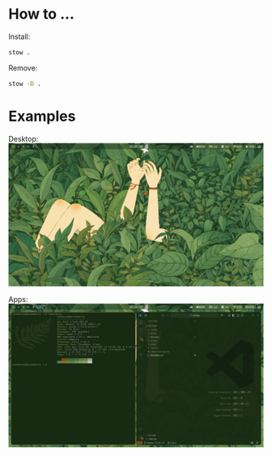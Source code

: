 # How to ...

Install:
```sh
stow .
```

Remove:
```sh
stow -D .
```

# Examples

Desktop:
![desktop example](./examles/desktop.png)

Apps:
![apps example](./examles/apps.png)